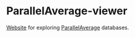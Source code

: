 # ParallelAverage-viewer
[Website](https://heikman.github.io/ParallelAverage-viewer/) for exploring [ParallelAverage](https://github.com/Heikman/ParallelAverage) databases.
